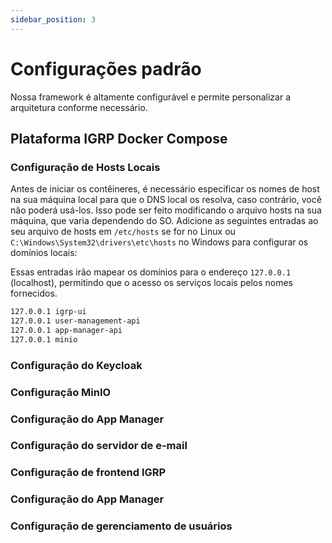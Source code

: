 ```yaml
---
sidebar_position: 3
---
```


#  Configurações  padrão

Nossa framework é altamente configurável e permite personalizar a arquitetura conforme necessário.

## Plataforma IGRP Docker Compose

### Configuração de Hosts Locais
Antes de iniciar os contêineres, é necessário especificar os nomes de host na sua máquina local para que o DNS local os resolva, caso contrário, você não poderá usá-los. Isso pode ser feito modificando o arquivo hosts na sua máquina, que varia dependendo do SO.
Adicione as seguintes entradas ao seu arquivo de hosts em `/etc/hosts` se for no Linux ou `C:\Windows\System32\drivers\etc\hosts` no Windows para configurar os domínios locais:

Essas entradas irão mapear os domínios para o endereço `127.0.0.1` (localhost), permitindo que o acesso os serviços locais pelos nomes fornecidos.

````127.0.0.1 keycloak
127.0.0.1 igrp-ui
127.0.0.1 user-management-api
127.0.0.1 app-manager-api
127.0.0.1 minio 
````

### Configuração do Keycloak

### Configuração MinIO

### Configuração do App Manager

### Configuração do servidor de e-mail 

### Configuração de frontend IGRP

### Configuração do App Manager

### Configuração de gerenciamento de usuários



